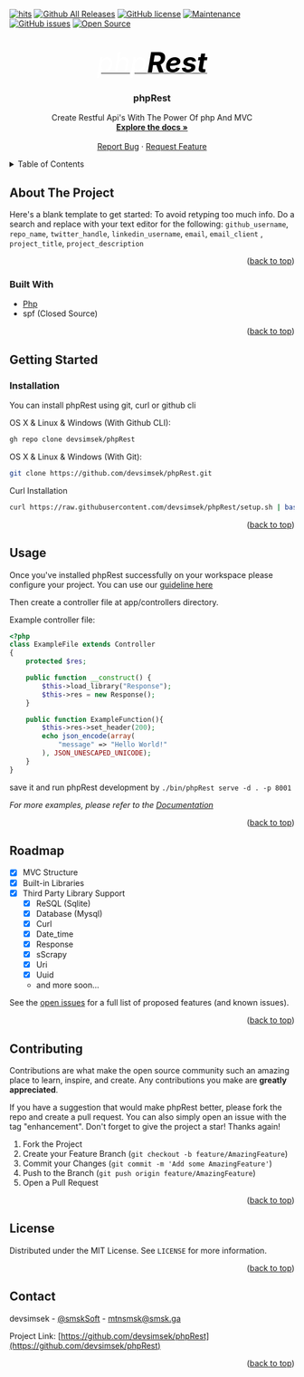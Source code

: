 <div id="top"></div>

<!-- Shields -->
[![hits](https://hits.deltapapa.io/github/devsimsek/phpRest.svg)](https://devsimsek.github.io/phpRest)
[![Github All Releases](https://img.shields.io/github/downloads/devsimsek/phpRest/total.svg)]()
[![GitHub license](https://img.shields.io/github/license/Naereen/StrapDown.js.svg)](https://github.com/devsimsek/phpRest/blob/master/LICENSE)
[![Maintenance](https://img.shields.io/badge/Maintained%3F-yes-green.svg)](https://GitHub.com/devsimsek/phpRest/graphs/commit-activity)
[![GitHub issues](https://img.shields.io/github/issues/devsimsek/phpRest.svg)](https://GitHub.com/devsimsek/phpRest/issues/)
[![Open Source](https://badges.frapsoft.com/os/v1/open-source.svg?v=103)](https://github.com/devsimsek/phpRest)



<!-- Logo -->
<br />
<div align="center">
  <a href="https://github.com/devsimsek/phpRest">
    <i style="font-size: 350%;color: white;-webkit-font-smoothing: antialiased;">php<b style="color: black;text-shadow: #fff 0 0 5px;">Rest</b></i>
  </a>

<h3 align="center">phpRest</h3>

  <p align="center">
    Create Restful Api's With The Power Of php And MVC
    <br />
    <a href="https://github.com/devsimsek/phpRest"><strong>Explore the docs »</strong></a>
    <br />
    <br />
    <a href="https://github.com/devsimsek/phpRest/issues">Report Bug</a>
    ·
    <a href="https://github.com/devsimsek/phpRest/issues">Request Feature</a>
  </p>
</div>



<!-- TABLE OF CONTENTS -->
<details>
  <summary>Table of Contents</summary>
  <ol>
    <li>
      <a href="#about-the-project">About The Project</a>
      <ul>
        <li><a href="#built-with">Built With</a></li>
      </ul>
    </li>
    <li>
      <a href="#getting-started">Getting Started</a>
      <ul>
        <li><a href="#installation">Installation</a></li>
      </ul>
    </li>
    <li><a href="#usage">Usage</a></li>
    <li><a href="#roadmap">Roadmap</a></li>
    <li><a href="#contributing">Contributing</a></li>
    <li><a href="#license">License</a></li>
    <li><a href="#contact">Contact</a></li>
  </ol>
</details>



<!-- ABOUT THE PROJECT -->

## About The Project

Here's a blank template to get started: To avoid retyping too much info. Do a search and replace with your text editor
for the following: `github_username`, `repo_name`, `twitter_handle`, `linkedin_username`, `email`, `email_client`
, `project_title`, `project_description`

<p align="right">(<a href="#top">back to top</a>)</p>

### Built With

* [Php](https://php.net/)
* spf (Closed Source)

<p align="right">(<a href="#top">back to top</a>)</p>



<!-- GETTING STARTED -->

## Getting Started

### Installation

You can install phpRest using git, curl or github cli

OS X & Linux & Windows (With Github CLI):

```sh
gh repo clone devsimsek/phpRest
```

OS X & Linux & Windows (With Git):

```sh
git clone https://github.com/devsimsek/phpRest.git
```

Curl Installation

```sh
curl https://raw.githubusercontent.com/devsimsek/phpRest/setup.sh | bash
```

<p align="right">(<a href="#top">back to top</a>)</p>



<!-- USAGE EXAMPLES -->

## Usage

Once you've installed phpRest successfully on your workspace please configure your project. You can use
our [guideline here](https://github.com/devsimsek/phpRest/tree/main/wiki/configuration.md)

Then create a controller file at app/controllers directory.

Example controller file:

```php
<?php
class ExampleFile extends Controller
{
    protected $res;

    public function __construct() {
        $this->load_library("Response");
        $this->res = new Response();
    }

    public function ExampleFunction(){
        $this->res->set_header(200);
        echo json_encode(array(
            "message" => "Hello World!"
        ), JSON_UNESCAPED_UNICODE);
    }
}
```

save it and run phpRest development by ```./bin/phpRest serve -d . -p 8001```

_For more examples, please refer to the [Documentation](https://example.com)_

<p align="right">(<a href="#top">back to top</a>)</p>



<!-- ROADMAP -->

## Roadmap

- [x] MVC Structure
- [x] Built-in Libraries
- [x] Third Party Library Support
    - [x] ReSQL (Sqlite)
    - [x] Database (Mysql)
    - [x] Curl
    - [x] Date_time
    - [x] Response
    - [x] sScrapy
    - [x] Uri
    - [x] Uuid
    - and more soon...

See the [open issues](https://github.com/devsimsek/phpRest/issues) for a full list of proposed features (and known
issues).

<p align="right">(<a href="#top">back to top</a>)</p>



<!-- CONTRIBUTING -->

## Contributing

Contributions are what make the open source community such an amazing place to learn, inspire, and create. Any
contributions you make are **greatly appreciated**.

If you have a suggestion that would make phpRest better, please fork the repo and create a pull request. You can also
simply open an issue with the tag "enhancement". Don't forget to give the project a star! Thanks again!

1. Fork the Project
2. Create your Feature Branch (`git checkout -b feature/AmazingFeature`)
3. Commit your Changes (`git commit -m 'Add some AmazingFeature'`)
4. Push to the Branch (`git push origin feature/AmazingFeature`)
5. Open a Pull Request

<p align="right">(<a href="#top">back to top</a>)</p>



<!-- LICENSE -->

## License

Distributed under the MIT License. See `LICENSE` for more information.

<p align="right">(<a href="#top">back to top</a>)</p>



<!-- CONTACT -->

## Contact

devsimsek - [@smskSoft](https://smsk.me) - mtnsmsk@smsk.ga

Project Link: [https://github.com/devsimsek/phpRest](https://github.com/devsimsek/phpRest)

<p align="right">(<a href="#top">back to top</a>)</p>